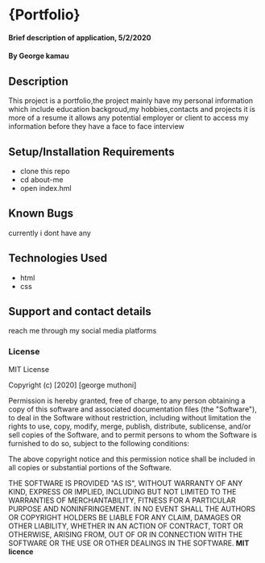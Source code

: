 # {Portfolio}

#### Brief description of application, 5/2/2020

#### By **George kamau**

## Description
This project is a portfolio,the project mainly have my personal information which include education backgroud,my hobbies,contacts and projects it is more of a resume it allows any potential employer or client to access my information before they have a face to face interview

## Setup/Installation Requirements
* clone this repo
* cd about-me
* open index.hml

## Known Bugs
currently i dont have any

## Technologies Used
* html
* css
## Support and contact details
reach me through my social media platforms
### License
MIT License

Copyright (c) [2020] [george muthoni]

Permission is hereby granted, free of charge, to any person obtaining a copy
of this software and associated documentation files (the "Software"), to deal
in the Software without restriction, including without limitation the rights
to use, copy, modify, merge, publish, distribute, sublicense, and/or sell
copies of the Software, and to permit persons to whom the Software is
furnished to do so, subject to the following conditions:

The above copyright notice and this permission notice shall be included in all
copies or substantial portions of the Software.

THE SOFTWARE IS PROVIDED "AS IS", WITHOUT WARRANTY OF ANY KIND, EXPRESS OR
IMPLIED, INCLUDING BUT NOT LIMITED TO THE WARRANTIES OF MERCHANTABILITY,
FITNESS FOR A PARTICULAR PURPOSE AND NONINFRINGEMENT. IN NO EVENT SHALL THE
AUTHORS OR COPYRIGHT HOLDERS BE LIABLE FOR ANY CLAIM, DAMAGES OR OTHER
LIABILITY, WHETHER IN AN ACTION OF CONTRACT, TORT OR OTHERWISE, ARISING FROM,
OUT OF OR IN CONNECTION WITH THE SOFTWARE OR THE USE OR OTHER DEALINGS IN THE
SOFTWARE. **MIT licence**